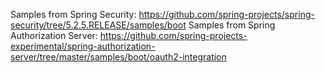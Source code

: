 Samples from Spring Security: https://github.com/spring-projects/spring-security/tree/5.2.5.RELEASE/samples/boot
Samples from Spring Authorization Server: https://github.com/spring-projects-experimental/spring-authorization-server/tree/master/samples/boot/oauth2-integration